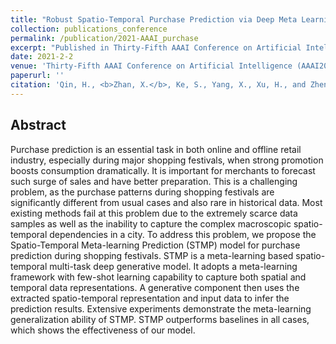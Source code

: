 ```yaml
---
title: "Robust Spatio-Temporal Purchase Prediction via Deep Meta Learning"
collection: publications_conference
permalink: /publication/2021-AAAI_purchase
excerpt: "Published in Thirty-Fifth AAAI Conference on Artificial Intelligence (AAAI2021). "
date: 2021-2-2
venue: 'Thirty-Fifth AAAI Conference on Artificial Intelligence (AAAI2021)'
paperurl: ''
citation: 'Qin, H., <b>Zhan, X.</b>, Ke, S., Yang, X., Xu, H., and Zheng, Y. Robust Spatio-Temporal Purchase Prediction via Deep Meta Learning. Accepted in <i>Thirty-Fifth AAAI Conference on Artificial Intelligence (AAAI2021)<i>.'
---
```


Abstract
---

Purchase prediction is an essential task in both online and offline retail industry, especially during major shopping festivals, when strong promotion boosts consumption dramatically. It is important for merchants to forecast such surge of sales and have better preparation. This is a challenging problem, as the purchase patterns during shopping festivals are significantly different from usual cases and also rare in historical data. Most existing methods fail at this problem due to the extremely scarce data samples as well as the inability to capture the complex macroscopic spatio-temporal dependencies in a city. To address this problem, we propose the Spatio-Temporal Meta-learning Prediction (STMP) model for purchase prediction during shopping festivals. STMP is a meta-learning based spatio-temporal multi-task deep generative model. It adopts a meta-learning framework with few-shot learning capability to capture both spatial and temporal data representations. A generative component then uses the extracted spatio-temporal representation and input data to infer the prediction results. Extensive experiments demonstrate the meta-learning generalization ability of STMP. STMP outperforms baselines in all cases, which shows the effectiveness of our model. 
